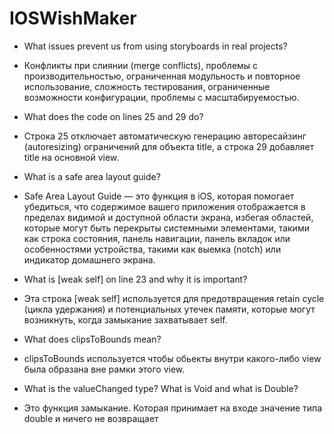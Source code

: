 # IOSWishMaker
 - What issues prevent us from using storyboards in real projects?
 - Конфликты при слиянии (merge conflicts), проблемы с производительностью, ограниченная модульность и повторное использование, сложность тестирования, ограниченные возможности конфигурации, проблемы с масштабируемостью.

 - What does the code on lines 25 and 29 do?
 - Строка 25 отключает автоматическую генерацию авторесайзинг (autoresizing) ограничений для объекта title, а строка 29 добавляет title на основной view.

 - What is a safe area layout guide?
 - Safe Area Layout Guide — это функция в iOS, которая помогает убедиться, что содержимое вашего приложения отображается в пределах видимой и доступной области экрана, избегая областей, которые могут быть перекрыты системными элементами, такими как строка состояния, панель навигации, панель вкладок или особенностями устройства, такими как выемка (notch) или индикатор домашнего экрана.

 - What is [weak self] on line 23 and why it is important?
 - Эта строка [weak self] используется для предотвращения retain cycle (цикла удержания) и потенциальных утечек памяти, которые могут возникнуть, когда замыкание захватывает self.

 - What does clipsToBounds mean?
 - clipsToBounds используется чтобы обьекты внутри какого-либо view была образана вне рамки этого view.

 - What is the valueChanged type? What is Void and what is Double?
 - Это функция замыкание. Которая принимает на входе значение типа double и ничего не возвращает
